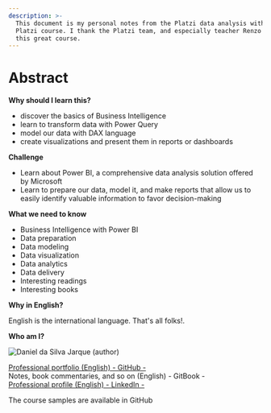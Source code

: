 ```yaml
---
description: >-
  This document is my personal notes from the Platzi data analysis with Power BI
  Platzi course. I thank the Platzi team, and especially teacher Renzo Roca for
  this great course.
---
```


# Abstract

**Why should I learn this?**

* discover the basics of Business Intelligence
* learn to transform data with Power Query
* model our data with DAX language
* create visualizations and present them in reports or dashboards

**Challenge**

* Learn about Power BI, a comprehensive data analysis solution offered by Microsoft
* Learn to prepare our data, model it, and make reports that allow us to easily identify valuable information to favor decision-making

**What we need to know**

* Business Intelligence with Power BI
* Data preparation
* Data modeling
* Data visualization
* Data analytics
* Data delivery
* Interesting readings
* Interesting books

**Why in English?**

English is the international language. That's all folks!.

**Who am I?**

![Daniel da Silva Jarque (author)](https://i.imgur.com/2i0LPvN.png)

[Professional portfolio (English) - GitHub -](https://github.com/ddasilva64)\
Notes, book commentaries, and so on (English) - GitBook -\
[Professional profile (English) - LinkedIn -](https://linkedin.com/in/daniel-da-silva-jarque-863705206)

The course samples are available in GitHub
